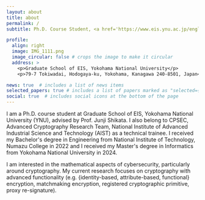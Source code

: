 ```yaml
---
layout: about
title: about
permalink: /
subtitle: Ph.D. Course Student, <a href='https://www.eis.ynu.ac.jp/english/academic/'>Graduate School of EIS, Yokohama National University</a>

profile:
  align: right
  image: IMG_1111.png
  image_circular: false # crops the image to make it circular
  address: >
    <p>Graduate School of EIS, Yokohama National University</p>
    <p>79-7 Tokiwadai, Hodogaya-ku, Yokohama, Kanagawa 240-8501, Japan</p>

news: true  # includes a list of news items
selected_papers: true # includes a list of papers marked as "selected={true}"
social: true  # includes social icons at the bottom of the page
---
```


I am a Ph.D. course student at Graduate School of EIS, Yokohama National University (YNU), advised by Prof. Junji Shikata. 
I also belong to CPSEC, Advanced Cryptography Research Team, National Institute of Advanced Industrial Science and Technology (AIST) as a technical trainee.
I received my Bachelor's degree in Engineering from National Institute of Technology, Numazu College in 2022 and I received my Master's degree in Informatics from Yokohama National University in 2024.

I am interested in the mathematical aspects of cybersecurity, particularly around cryptography. My current research focuses on cryptography with advanced functionality (e.g. {identity-based, attribute-based, functional} encryption, matchmaking encryption, registered cryptographic primitive, proxy re-signature).
